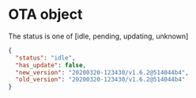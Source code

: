 # OTA object

The status is one of [idle, pending, updating, unknown]

```json
{
  "status": "idle",
  "has_update": false,
  "new_version": "20200320-123430/v1.6.2@514044b4",
  "old_version": "20200320-123430/v1.6.2@514044b4"
}
```